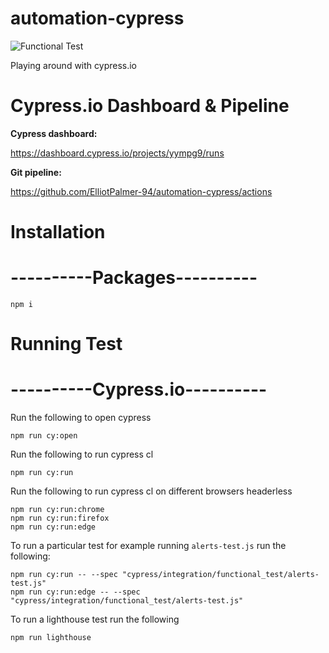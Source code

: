 # automation-cypress

![Functional Test](https://github.com/ElliotPalmer-94/automation-cypress/workflows/Functional%20Test/badge.svg?branch=master)

Playing around with cypress.io

# Cypress.io Dashboard & Pipeline
**Cypress dashboard:**

https://dashboard.cypress.io/projects/yympg9/runs

**Git pipeline:**

https://github.com/ElliotPalmer-94/automation-cypress/actions

# Installation
# ----------Packages----------

```
npm i
```

# Running Test
# ----------Cypress.io---------- 

Run the following to open cypress
```
npm run cy:open
```
Run the following to run cypress cl
```
npm run cy:run
```

Run the following to run cypress cl on different browsers headerless
```
npm run cy:run:chrome
npm run cy:run:firefox
npm run cy:run:edge
```

To run a particular test for example running `alerts-test.js` run the following:

```
npm run cy:run -- --spec "cypress/integration/functional_test/alerts-test.js"
npm run cy:run:edge -- --spec "cypress/integration/functional_test/alerts-test.js"

```

To run a lighthouse test run the following

```
npm run lighthouse

```
